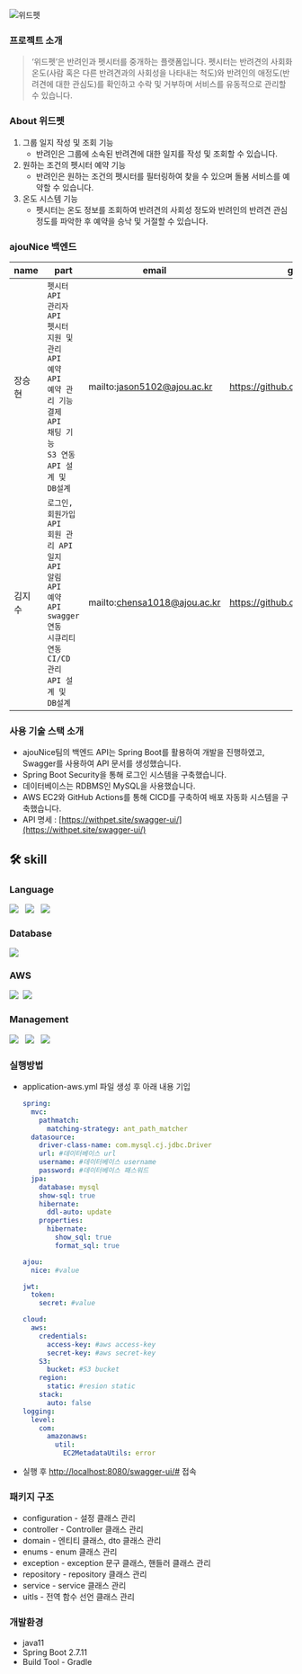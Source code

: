 ![위드펫](https://github.com/ajousw-withpet/with_pet_backend/assets/103014749/c479bd00-60b6-4e1e-8c8f-ea0bade9edd0)
### 프로젝트 소개

> ‘위드펫’은 반려인과 펫시터를 중개하는 플랫폼입니다.
펫시터는 반려견의 사회화 온도(사람 혹은 다른 반려견과의 사회성을 나타내는 척도)와 반려인의 애정도(반려견에 대한 관심도)를 확인하고 수락 및 거부하며 서비스를 유동적으로 관리할 수 있습니다.
> 

### About 위드펫

1. 그룹 일지 작성 및 조회 기능
    - 반려인은 그룹에 소속된 반려견에 대한 일지를 작성 및 조회할 수 있습니다.
2. 원하는 조건의 펫시터 예약 기능
    - 반려인은 원하는 조건의 펫시터를 필터링하여 찾을 수 있으며 돌봄 서비스를 예약할 수 있습니다.
3. 온도 시스템 기능
    - 펫시터는 온도 정보를 조회하여 반려견의 사회성 정도와 반려인의 반려견 관심 정도를 파악한 후 예약을 승낙 및 거절할 수 있습니다.

### ajouNice 백엔드

| name | part | email | github |
| --- | --- | --- | --- |
| 장승현 | `펫시터 API`<br>`관리자 API`<br>`펫시터 지원 및 관리 API`<br>`예약 API`<br>`예약 관리 기능`<br>`결제 API`<br>`채팅 기능`<br>`S3 연동`<br>`API 설계 및 DB설계` | mailto:jason5102@ajou.ac.kr | https://github.com/j-seunghyun |
| 김지수 | `로그인, 회원가입 API`<br>`회원 관리 API`<br>`일지 API`<br>`알림 API`<br>`예약 API`<br>`swagger 연동`<br>`시큐리티 연동`<br>`CI/CD 관리`<br>`API 설계 및 DB설계` | mailto:chensa1018@ajou.ac.kr | https://github.com/strongcookdas |

### 사용 기술 스택 소개

- ajouNice팀의 백엔드 API는 Spring Boot를 활용하여 개발을 진행하였고, Swagger를 사용하여 API 문서를 생성했습니다.
- Spring Boot Security을 통해 로그인 시스템을 구축했습니다.
- 데이터베이스는 RDBMS인 MySQL을 사용했습니다.
- AWS EC2와 GitHub Actions를 통해 CICD를 구축하여 배포 자동화 시스템을 구축했습니다.
- API 명세 : [https://withpet.site/swagger-ui/](https://withpet.site/swagger-ui/)

## 🛠️ skill
<h3>Language</h3> 
<div>
  <img src="https://img.shields.io/badge/spring-6DB33F?style=for-the-badge&logo=spring&logoColor=white"> &nbsp;
  <img src="https://img.shields.io/badge/springboot-6DB33F?style=for-the-badge&logo=springboot&logoColor=white"> &nbsp;
  <img src="https://img.shields.io/badge/springsecurity-6DB33F?style=for-the-badge&logo=springsecurity&logoColor=white"> 
</div>
<h3>Database</h3>
<div>
  <img src="https://img.shields.io/badge/mysql-4479A1?style=for-the-badge&logo=mysql&logoColor=white"> 
</div>
<h3>AWS</h3>
<div>
  <img src="https://img.shields.io/badge/amazonec2-FF9900?style=for-the-badge&logo=amazonec2&logoColor=white">&nbsp;
  <img src="https://img.shields.io/badge/s3-569A31?style=for-the-badge&logo=s3&logoColor=white">
</div>
<h3>Management</h3>
<div>
  <img src="https://img.shields.io/badge/github-181717?style=for-the-badge&logo=github&logoColor=white"> &nbsp;
  <img src="https://img.shields.io/badge/git-F05032?style=for-the-badge&logo=git&logoColor=white"> &nbsp;
  <img src="https://img.shields.io/badge/githubaction-2088ff?style=for-the-badge&logo=githubaction&logoColor=white">
</div>

### 실행방법

- application-aws.yml 파일 생성 후 아래 내용 기입
    
    ```yaml
    spring:
      mvc:
        pathmatch:
          matching-strategy: ant_path_matcher
      datasource:
        driver-class-name: com.mysql.cj.jdbc.Driver
        url: #데이터베이스 url
        username: #데이터베이스 username
        password: #데이터베이스 패스워드
      jpa:
        database: mysql
        show-sql: true
        hibernate:
          ddl-auto: update
        properties:
          hibernate:
            show_sql: true
            format_sql: true
    
    ajou:
      nice: #value
    
    jwt:
      token:
        secret: #value
    
    cloud:
      aws:
        credentials:
          access-key: #aws access-key
          secret-key: #aws secret-key
        S3:
          bucket: #S3 bucket
        region:
          static: #resion static
        stack:
          auto: false
    logging:
      level:
        com:
          amazonaws:
            util:
              EC2MetadataUtils: error
    ```
    
- 실행 후 [http://localhost:8080/swagger-ui/#](http://localhost:8080/swagger-ui/#/user-controller/joinUsingPOST) 접속

### 패키지 구조

- configuration - 설정 클래스 관리
- controller - Controller 클래스 관리
- domain - 엔티티 클래스, dto 클래스 관리
- enums - enum 클래스 관리
- exception - exception 문구 클래스, 핸들러 클래스 관리
- repository - repository 클래스 관리
- service - service 클래스 관리
- uitls - 전역 함수 선언 클래스 관리

### 개발환경

- java11
- Spring Boot 2.7.11
- Build Tool - Gradle
